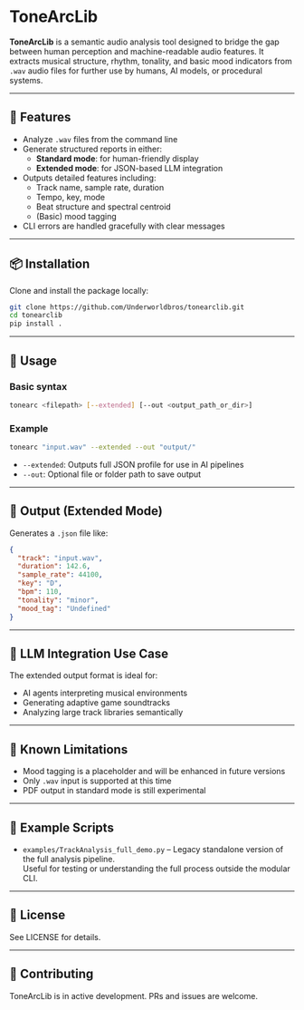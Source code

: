 # ToneArcLib

**ToneArcLib** is a semantic audio analysis tool designed to bridge the gap between human perception and machine-readable audio features. It extracts musical structure, rhythm, tonality, and basic mood indicators from `.wav` audio files for further use by humans, AI models, or procedural systems.

---

## 🔧 Features

- Analyze `.wav` files from the command line
- Generate structured reports in either:
  - **Standard mode**: for human-friendly display
  - **Extended mode**: for JSON-based LLM integration
- Outputs detailed features including:
  - Track name, sample rate, duration
  - Tempo, key, mode
  - Beat structure and spectral centroid
  - (Basic) mood tagging
- CLI errors are handled gracefully with clear messages

---

## 📦 Installation

Clone and install the package locally:

```bash
git clone https://github.com/Underworldbros/tonearclib.git
cd tonearclib
pip install .
```

---

## 🚀 Usage

### Basic syntax

```bash
tonearc <filepath> [--extended] [--out <output_path_or_dir>]
```

### Example

```bash
tonearc "input.wav" --extended --out "output/"
```

- `--extended`: Outputs full JSON profile for use in AI pipelines
- `--out`: Optional file or folder path to save output

---

## 📄 Output (Extended Mode)

Generates a `.json` file like:

```json
{
  "track": "input.wav",
  "duration": 142.6,
  "sample_rate": 44100,
  "key": "D",
  "bpm": 110,
  "tonality": "minor",
  "mood_tag": "Undefined"
}
```

---

## 🧐 LLM Integration Use Case

The extended output format is ideal for:

- AI agents interpreting musical environments
- Generating adaptive game soundtracks
- Analyzing large track libraries semantically

---

## 📌 Known Limitations

- Mood tagging is a placeholder and will be enhanced in future versions
- Only `.wav` input is supported at this time
- PDF output in standard mode is still experimental

---

## 📜 Example Scripts

- `examples/TrackAnalysis_full_demo.py` – Legacy standalone version of the full analysis pipeline.  
  Useful for testing or understanding the full process outside the modular CLI.

---

## 📜 License

See LICENSE for details.

---

## 🤝 Contributing

ToneArcLib is in active development. PRs and issues are welcome.
